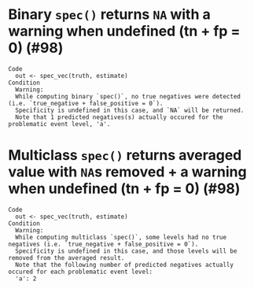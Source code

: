 # Binary `spec()` returns `NA` with a warning when undefined (tn + fp = 0) (#98)

    Code
      out <- spec_vec(truth, estimate)
    Condition
      Warning:
      While computing binary `spec()`, no true negatives were detected (i.e. `true_negative + false_positive = 0`). 
      Specificity is undefined in this case, and `NA` will be returned.
      Note that 1 predicted negatives(s) actually occured for the problematic event level, 'a'.

# Multiclass `spec()` returns averaged value with `NA`s removed + a warning when undefined (tn + fp = 0) (#98)

    Code
      out <- spec_vec(truth, estimate)
    Condition
      Warning:
      While computing multiclass `spec()`, some levels had no true negatives (i.e. `true_negative + false_positive = 0`). 
      Specificity is undefined in this case, and those levels will be removed from the averaged result.
      Note that the following number of predicted negatives actually occured for each problematic event level:
      'a': 2

